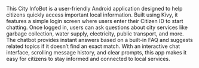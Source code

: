 This City InfoBot is a user-friendly Android application designed to help citizens quickly access important local information. Built using Kivy, it features a simple login screen where users enter their Citizen ID to start chatting. Once logged in, users can ask questions about city services like garbage collection, water supply, electricity, public transport, and more. The chatbot provides instant answers based on a built-in FAQ and suggests related topics if it doesn’t find an exact match. With an interactive chat interface, scrolling message history, and clear prompts, this app makes it easy for citizens to stay informed and connected to local services.
